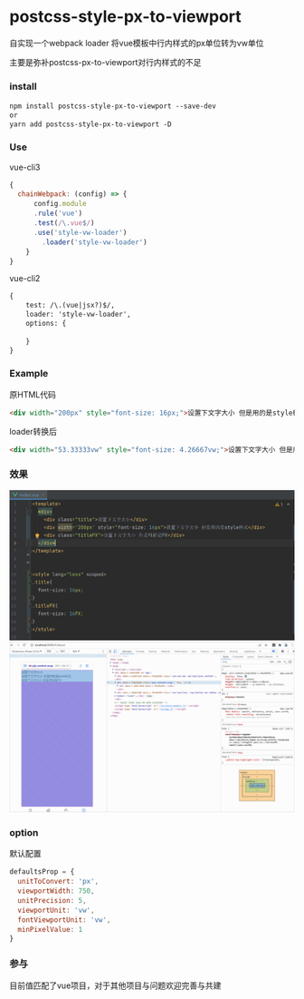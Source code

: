 # postcss-style-px-to-viewport
自实现一个webpack loader 将vue模板中行内样式的px单位转为vw单位

主要是弥补postcss-px-to-viewport对行内样式的不足

### install

```npm
npm install postcss-style-px-to-viewport --save-dev
or
yarn add postcss-style-px-to-viewport -D
```

### Use

vue-cli3

```javascript
{
  chainWebpack: (config) => {
      config.module
      .rule('vue')
      .test(/\.vue$/)
      .use('style-vw-loader')
        .loader('style-vw-loader')
    }
}
```

vue-cli2

```text
{
    test: /\.(vue|jsx?)$/,
    loader: 'style-vw-loader',
    options: {
       
    }
}
```

### Example

原HTML代码
```html
<div width="200px" style="font-size: 16px;">设置下文字大小 但是用的是style样式</div>
```
loader转换后
```html
<div width="53.33333vw" style="font-size: 4.26667vw;">设置下文字大小 但是用的是style样式</div>
```

### 效果
![code](./assets/code.png)
![runtime](./assets/runtime.gif)

### option
默认配置
```javascript
defaultsProp = {
  unitToConvert: 'px',
  viewportWidth: 750,
  unitPrecision: 5,
  viewportUnit: 'vw',
  fontViewportUnit: 'vw',
  minPixelValue: 1
}
```

### 参与

目前值匹配了vue项目，对于其他项目与问题欢迎完善与共建
